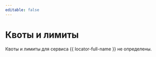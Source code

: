 ```yaml
---
editable: false
---
```


# Квоты и лимиты

Квоты и лимиты для сервиса {{ locator-full-name }} не определены.
